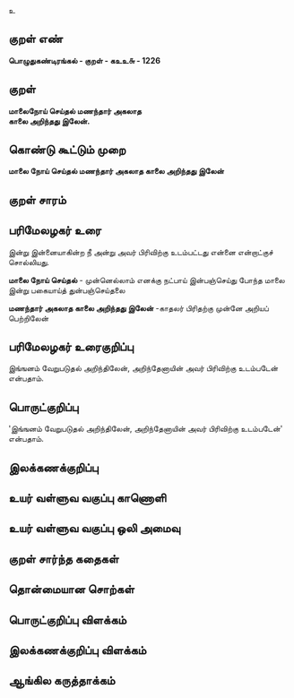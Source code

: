 உ

## குறள் எண் 

**பொழுதுகண்டிரங்கல் - குறள் - கஉஉ௬ - 1226**

## குறள் 

**மாலைநோய் செய்தல் மணந்தார் அகலாத  
காலை அறிந்தது இலேன்.** 

## கொண்டு கூட்டும் முறை

**மாலை நோய் செய்தல் மணந்தார் அகலாத காலை அறிந்தது இலேன்** 

## குறள் சாரம் 


## பரிமேலழகர் உரை

இன்று இன்னையாகின்ற நீ அன்று அவர் பிரிவிற்கு உடம்பட்டது என்னை என்றாட்குச் சொல்லியது.

**மாலை நோய் செய்தல்** - முன்னெல்லாம் எனக்கு நட்பாய் இன்பஞ்செய்து போந்த மாலை இன்று பகையாய்த் துன்பஞ்செய்தலை 

**மணந்தார் அகலாத காலை அறிந்தது இலேன்** -காதலர் பிரிதற்கு முன்னே அறியப் பெற்றிலேன்

## பரிமேலழகர் உரைகுறிப்பு   

இங்ஙனம் வேறுபடுதல் அறிந்திலேன், அறிந்தேனாயின் அவர் பிரிவிற்கு உடம்படேன் என்பதாம்.

## பொருட்குறிப்பு 

'இங்ஙனம் வேறுபடுதல் அறிந்திலேன், அறிந்தேனாயின் அவர் பிரிவிற்கு உடம்படேன்' என்பதாம்.

## இலக்கணக்குறிப்பு  


## உயர் வள்ளுவ வகுப்பு காணொளி


## உயர் வள்ளுவ வகுப்பு ஒலி அமைவு 

 
## குறள் சார்ந்த கதைகள் 


## தொன்மையான சொற்கள்


## பொருட்குறிப்பு விளக்கம்


## இலக்கணக்குறிப்பு விளக்கம்


## ஆங்கில கருத்தாக்கம் 


